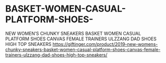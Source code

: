 # BASKET-WOMEN-CASUAL-PLATFORM-SHOES-
NEW WOMEN’S CHUNKY SNEAKERS BASKET WOMEN CASUAL PLATFORM SHOES CANVAS FEMALE TRAINERS ULZZANG DAD SHOES HIGH TOP SNEAKERS   https://giftinger.com/product/2019-new-womens-chunky-sneakers-basket-women-casual-platform-shoes-canvas-female-trainers-ulzzang-dad-shoes-high-top-sneakers/
